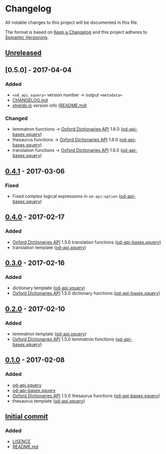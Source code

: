 # Changelog
All notable changes to this project will be documented in this file.

The format is based on [Keep a Changelog](http://keepachangelog.com/) and this project adheres to [Semantic Versioning](http://semver.org/).

## [Unreleased]

## [0.5.0] - 2017-04-04
### Added
* `<od_api_xquery>` version number → output `<metadata>`
* [CHANGELOG.md]
* [shields.io] version info ([README.md])

### Changed
* lemmatron functions → [Oxford Dictionaries API] 1.6.0 ([od-api-basex.xquery])
* thesaurus functions → [Oxford Dictionaries API] 1.6.0 ([od-api-basex.xquery])
* translation functions → [Oxford Dictionaries API] 1.6.0 ([od-api-basex.xquery])

## [0.4.1] - 2017-03-06
### Fixed
* Fixed complex logical expressions in `od-api:option` ([od-api-basex.xquery])

## [0.4.0] - 2017-02-17
### Added
* [Oxford Dictionaries API] 1.5.0 translation functions ([od-api-basex.xquery])
* translation template ([od-api.xquery])

## [0.3.0] - 2017-02-16
### Added
* dictionary template ([od-api.xquery])
* [Oxford Dictionaries API] 1.5.0 dictionary functions ([od-api-basex.xquery])

## [0.2.0] - 2017-02-10
### Added
* lemmatron template ([od-api.xquery])
* [Oxford Dictionaries API] 1.5.0 lemmatron functions ([od-api-basex.xquery])

## [0.1.0] - 2017-02-08
### Added
* [od-api.xquery]
* [od-api-basex.xquery]
* [Oxford Dictionaries API] 1.5.0 thesaurus functions ([od-api-basex.xquery])
* thesaurus template ([od-api.xquery])

## [Initial commit]
### Added
* [LISENCE]
* [README.md]

[Unreleased]: https://github.com/AdamSteffanick/od-api-xquery/compare/v0.5.0...HEAD
[0.4.1]: https://github.com/AdamSteffanick/od-api-xquery/compare/v0.4.1...v0.5.0
[0.4.1]: https://github.com/AdamSteffanick/od-api-xquery/compare/v0.4.0...v0.4.1
[0.4.0]: https://github.com/AdamSteffanick/od-api-xquery/compare/v0.3.1...v0.4.0
[0.3.0]: https://github.com/AdamSteffanick/od-api-xquery/compare/v0.2.0...v0.3.0
[0.2.0]: https://github.com/AdamSteffanick/od-api-xquery/compare/v0.1.0...v0.2.0
[0.1.0]: https://github.com/AdamSteffanick/od-api-xquery/compare/d27effd...v0.1.0
[Initial commit]: https://github.com/AdamSteffanick/od-api-xquery/commit/d27effd83e44e2e0d2bc33aea0f59137a5d8562b
[CHANGELOG.md]: ./CHANGELOG.md
[LISENCE]: https://github.com/AdamSteffanick/od-api-xquery/blob/master/LICENSE
[README.md]: ./README.md
[od-api.xquery]: ./od-api.xquery
[od-api-basex.xquery]: ./od-api-basex.xquery

[Oxford Dictionaries API]: https://developer.oxforddictionaries.com/
[shields.io]: http://shields.io/